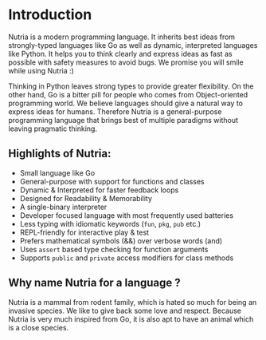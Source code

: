 # Introduction

Nutria is a modern programming language. It inherits best ideas from strongly-typed languages like Go as well as dynamic, interpreted languages like Python.
It helps you to think clearly and express ideas as fast as possible with safety measures to avoid bugs. We promise you will smile while using Nutria :)

Thinking in Python leaves strong types to provide greater flexibility. On the other hand, Go is a bitter pill for people who comes from Object-oriented programming world.
We believe languages should give a natural way to express ideas for humans. Therefore Nutria is a general-purpose programming language that brings best of multiple paradigms
without leaving pragmatic thinking.

## Highlights of Nutria:

* Small language like Go
* General-purpose with support for functions and classes
* Dynamic & Interpreted for faster feedback loops
* Designed for Readability & Memorability
* A single-binary interpreter
* Developer focused language with most frequently used batteries
* Less typing with idiomatic keywords (`fun`, `pkg`, `pub` etc.)
* REPL-friendly for interactive play & test
* Prefers mathematical symbols (&&) over verbose words (and)
* Uses `assert` based type checking for function arguments
* Supports `public` and `private` access modifiers for class methods

## Why name Nutria for a language ?

Nutria is a mammal from rodent family, which is hated so much for being an invasive species. We like to give back some love and respect.
Because Nutria is very much inspired from Go, it is also apt to have an animal which is a close species.
